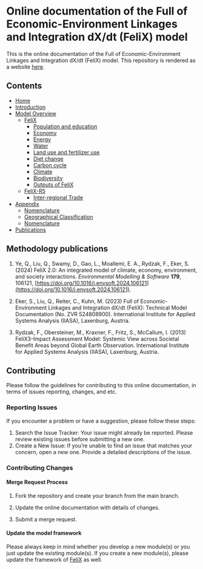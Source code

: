 # Online documentation of the Full of Economic-Environment Linkages and Integration dX/dt (FeliX) model

This is the online documentation of the Full of Economic-Environment Linkages and Integration dX/dt (FeliX) model. 
This repository is rendered as a website [here](https://iiasa.github.io/felix_docs/).

## Contents

- [Home](index)
- [Introduction](0_introduction)
- [Model Overview](1_model_overview)
  - [FeliX](1_1_global_version)
    - [Population and education](1_1_1_population_education)
    - [Economy](1_1_2_economy)
    - [Energy](1_1_3_energy)
    - [Water](1_1_4_water)
    - [Land use and fertilizer use](1_1_5_land_use_and_fertilizer_use)
    - [Diet change](1_1_6_diet_change)
    - [Carbon cycle](1_1_7_carbon_cycle)
    - [Climate](1_1_8_climate)
    - [Biodiversity](1_1_9_biodiversity)
    - [Outputs of FeliX](1_1_10_outputs)
  - [FeliX-R5](1_2_regional_version)
    - [Inter-regional Trade](1_2_1_trade)
- [Appendix](2_appendix)
  - [Nomenclature](2_1_appendix_nomenclature)
  - [Geographical Classification](2_2_appendix_regional_classification)
  - [Nomenclature](2_3_appendix_data_source)
- [Publications](3_publication)


## Methodology publications
1. Ye, Q., Liu, Q., Swamy, D., Gao, L., Moallemi, E. A., Rydzak, F., Eker, S. (2024) FeliX 2.0: An integrated model of climate, economy, environment, and society interactions. *Environmental Modelling & Software* **179**, 106121, [https://doi.org/10.1016/j.envsoft.2024.106121](https://doi.org/10.1016/j.envsoft.2024.106121).

2. Eker, S., Liu, Q., Reiter, C., Kuhn, M. (2023) Full of Economic-Environment Linkages and Integration dX/dt (FeliX): Technical Model Documentation (No. ZVR 524808900). International Institute for Applied Systems Analysis (IIASA), Laxenburg, Austria.

3. Rydzak, F., Obersteiner, M., Kraxner, F., Fritz, S., McCallum, I. (2013) FeliX3–Impact Assessment Model: Systemic View across Societal Benefit Areas beyond Global Earth Observation. International Institute for Applied Systems Analysis (IIASA), Laxenburg, Austria.

## Contributing
Please follow the guidelines for contributing to this online documentation, in terms of issues reporting, changes, and etc.

### Reporting Issues
If you encounter a problem or have a suggestion, please follow these steps:

1. Search the Issue Tracker: Your issue might already be reported. Please review existing issues before submitting a new one.
2. Create a New Issue: If you’re unable to find an issue that matches your concern, open a new one. Provide a detailed descriptions of the issue.

### Contributing Changes

#### Merge Request Process
1. Fork the repository and create your branch from the main branch.

2. Update the online documentation with details of changes.

3. Submit a merge request.

#### Update the model framework
Please always keep in mind whether you develop a new module(s) or you just update the existing module(s). If you create a new module(s), please update the framework of [FeliX](images/overall_structure_felix.png) as well.